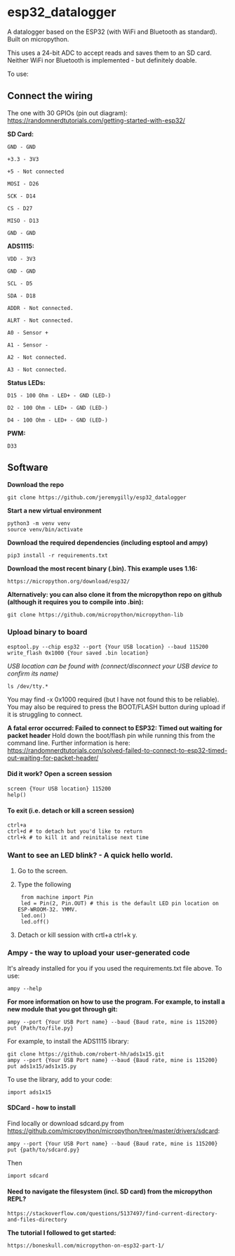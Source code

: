 # esp32_datalogger

A datalogger based on the ESP32 (with WiFi and Bluetooth as standard). Built on micropython.

This uses a 24-bit ADC to accept reads and saves them to an SD card. Neither WiFi nor Bluetooth is implemented - but definitely doable.

To use:

## Connect the wiring
The one with 30 GPIOs (pin out diagram): https://randomnerdtutorials.com/getting-started-with-esp32/

**SD Card:**

    GND - GND

    +3.3 - 3V3

    +5 - Not connected

    MOSI - D26

    SCK - D14

    CS - D27

    MISO - D13

    GND - GND


**ADS1115:**

    VDD - 3V3

    GND - GND

    SCL - D5

    SDA - D18

    ADDR - Not connected.

    ALRT - Not connected.

    A0 - Sensor +

    A1 - Sensor -

    A2 - Not connected.

    A3 - Not connected.


**Status LEDs:**

    D15 - 100 Ohm - LED+ - GND (LED-)

    D2 - 100 Ohm - LED+ - GND (LED-)

    D4 - 100 Ohm - LED+ - GND (LED-)


**PWM:** 
    
    D33

## Software

**Download the repo**

    git clone https://github.com/jeremygilly/esp32_datalogger

**Start a new virtual environment**

    python3 -m venv venv
    source venv/bin/activate

**Download the required dependencies (including esptool and ampy)**

    pip3 install -r requirements.txt

**Download the most recent binary (.bin). This example uses 1.16:**

    https://micropython.org/download/esp32/

**Alternatively: you can also clone it from the micropython repo on github (although it requires you to compile into .bin):**

    git clone https://github.com/micropython/micropython-lib


### Upload binary to board

    esptool.py --chip esp32 --port {Your USB location} --baud 115200 write_flash 0x1000 {Your saved .bin location}

*USB location can be found with (connect/disconnect your USB device to confirm its name)*

    ls /dev/tty.* 


You may find -x 0x1000 required (but I have not found this to be reliable). You may also be required to press the BOOT/FLASH button during upload if it is struggling to connect.

**A fatal error occurred: Failed to connect to ESP32: Timed out waiting for packet header**
Hold down the boot/flash pin while running this from the command line. Further information is here: https://randomnerdtutorials.com/solved-failed-to-connect-to-esp32-timed-out-waiting-for-packet-header/

#### Did it work? Open a screen session

    screen {Your USB location} 115200
    help()

#### To exit (i.e. detach or kill a screen session)

    ctrl+a 
    ctrl+d # to detach but you'd like to return
    ctrl+k # to kill it and reinitalise next time

### Want to see an LED blink? - A quick hello world.

1. Go to the screen.
2. Type the following

        from machine import Pin
        led = Pin(2, Pin.OUT) # this is the default LED pin location on ESP-WROOM-32. YMMV.
        led.on()
        led.off()

3. Detach or kill session with crtl+a ctrl+k y.

### Ampy - the way to upload your user-generated code
It's already installed for you if you used the requirements.txt file above. To use:

    ampy --help

**For more information on how to use the program. For example, to install a new module that you got through git:**

    ampy --port {Your USB Port name} --baud {Baud rate, mine is 115200} put {Path/to/file.py}

For example, to install the ADS1115 library:

    git clone https://github.com/robert-hh/ads1x15.git
    ampy --port {Your USB Port name} --baud {Baud rate, mine is 115200} put ads1x15/ads1x15.py

To use the library, add to your code:
    
    import ads1x15

#### SDCard - how to install
Find locally or download sdcard.py from https://github.com/micropython/micropython/tree/master/drivers/sdcard:

    ampy --port {Your USB Port name} --baud {Baud rate, mine is 115200} put {path/to/sdcard.py}

Then

    import sdcard

#### Need to navigate the filesystem (incl. SD card) from the micropython REPL?
    
    https://stackoverflow.com/questions/5137497/find-current-directory-and-files-directory

**The tutorial I followed to get started:**

    https://boneskull.com/micropython-on-esp32-part-1/    
